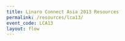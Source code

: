 ```yaml
---
title: Linaro Connect Asia 2013 Resources
permalink: /resources/lca13/
event_code: LCA13
layout: flow
---
```

